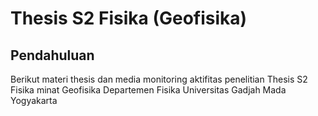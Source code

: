# Thesis S2 Fisika (Geofisika)

## Pendahuluan
Berikut materi thesis dan media monitoring aktifitas penelitian Thesis S2 Fisika minat Geofisika Departemen Fisika Universitas Gadjah Mada Yogyakarta
